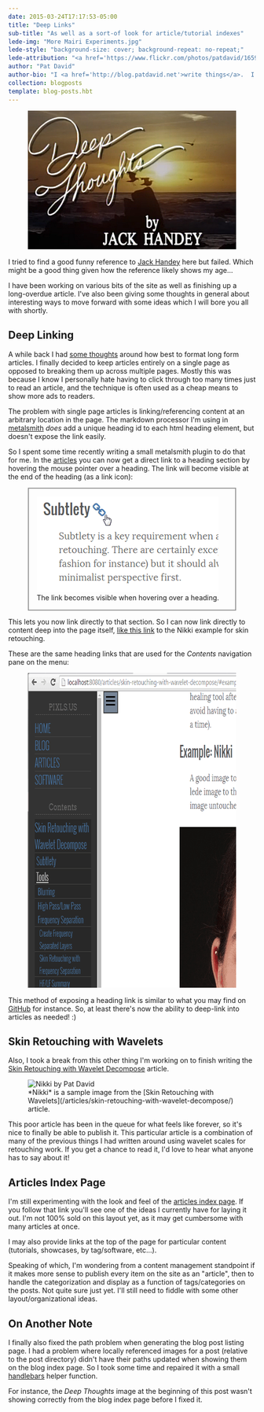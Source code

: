 ```yaml
---
date: 2015-03-24T17:17:53-05:00
title: "Deep Links"
sub-title: "As well as a sort-of look for article/tutorial indexes"
lede-img: "More Mairi Experiments.jpg"
lede-style: "background-size: cover; background-repeat: no-repeat;"
lede-attribution: "<a href='https://www.flickr.com/photos/patdavid/16590870321/'>More Mairi Experiments</a> by <a href='http://blog.patdavid.net'>Pat David</a>"
author: "Pat David"
author-bio: "I <a href='http://blog.patdavid.net'>write things</a>.  I <a href='https://www.flickr.com/photos/patdavid/'>photograph</a> things.  Sometimes they meet.  <br/> I write <a href='http://blog.patdavid.net/p/getting-around-in-gimp.html'>tutorials</a> too."
collection: blogposts
template: blog-posts.hbt
---
```


<figure>
<img src="Deep-Thoughts.jpg" alt="Deep Thoughts by Jack Handy" title="I'm showing my age with this reference, aren't I?" />
</figure>

I tried to find a good funny reference to [Jack Handey](http://en.wikipedia.org/wiki/Jack_Handey) here but failed.
Which might be a good thing given how the reference likely shows my age...


I have been working on various bits of the site as well as finishing up a long-overdue article.
I've also been giving some thoughts in general about interesting ways to move forward with some ideas which I will bore you all with shortly.

<!-- more -->

## Deep Linking

A while back I had [some thoughts](/blog/2014/09/an-about-page-and-help/#breaking-up-long-pages) around how best to format long form articles.
I finally decided to keep articles entirely on a single page as opposed to breaking them up across multiple pages.
Mostly this was because I know I personally hate having to click through too many times just to read an article, and the technique is often used as a cheap means to show more ads to readers.

The problem with single page articles is linking/referencing content at an arbitrary location in the page.
The markdown processor I'm using in [metalsmith](http://metalsmith.io) *does* add a unique heading id to each html heading element, but doesn't expose the link easily.

So I spent some time recently writing a small metalsmith plugin to do that for me.
In the [articles](/articles/) you can now get a direct link to a heading section by hovering the mouse pointer over a heading.
The link will become visible at the end of the heading (as a link icon):

<figure style="border: solid 2px #999; padding: 1rem;">
<img src="deep-link.png" alt="PIXLS.US deep link example" />
<figcaption>
The link becomes visible when hovering over a heading.
</figcaption>
</figure>

This lets you now link directly to that section.
So I can now link directly to content deep into the page itself, [like this link](/articles/skin-retouching-with-wavelet-decompose/#example-nikki) to the Nikki example for skin retouching.

These are the same heading links that are used for the *Contents* navigation pane on the menu:

<figure>
<img src="pixlsus-menu.png" alt="PIXLS.US Navigation Menu" width="640" height="640" />
</figure>

This method of exposing a heading link is similar to what you may find on [GitHub](http://github.com) for instance.
So, at least there's now the ability to deep-link into articles as needed! :)



## Skin Retouching with Wavelets

Also, I took a break from this other thing I'm working on to finish writing the [Skin Retouching with Wavelet Decompose](/articles/skin-retouching-with-wavelet-decompose/) article.


<figure class='big-vid'>
<img src="https://lh3.googleusercontent.com/-NEKW7KPTLh0/U_lW3AoF3yI/AAAAAAAARN8/b2DSir8MK0s/s0/Nikki-after-opt.jpg" alt="Nikki by Pat David" />
<figcaption>
*Nikki* is a sample image from the [Skin Retouching with Wavelets](/articles/skin-retouching-with-wavelet-decompose/) article.
</figcaption>
</figure>

This poor article has been in the queue for what feels like forever, so it's nice to finally be able to publish it.
This particular article is a combination of many of the previous things I had written around using wavelet scales for retouching work.
If you get a chance to read it, I'd love to hear what anyone has to say about it!



## Articles Index Page

I'm still experimenting with the look and feel of the [articles index page](/articles/).
If you follow that link you'll see one of the ideas I currently have for laying it out.
I'm not 100% sold on this layout yet, as it may get cumbersome with many articles at once.

I may also provide links at the top of the page for particular content (tutorials, showcases, by tag/software, etc...).

Speaking of which, I'm wondering from a content management standpoint if it makes more sense to publish every item on the site as an "article", then to handle the categorization and display as a function of tags/categories on the posts.
Not quite sure just yet.
I'll still need to fiddle with some other layout/organizational ideas.



## On Another Note

I finally also fixed the path problem when generating the blog post listing page.
I had a problem where locally referenced images for a post (relative to the post directory) didn't have their paths updated when showing them on the blog index page.
So I took some time and repaired it with a small [handlebars](http://handlebarsjs.com) helper function.

For instance, the *Deep Thoughts* image at the beginning of this post wasn't showing correctly from the blog index page before I fixed it.
